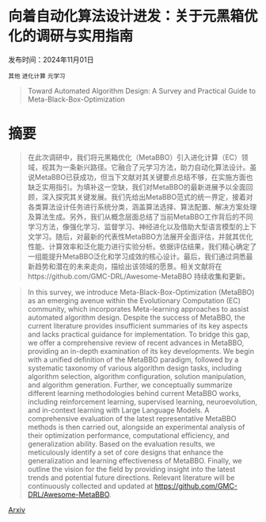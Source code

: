 # 向着自动化算法设计进发：关于元黑箱优化的调研与实用指南

发布时间：2024年11月01日

`其他` `进化计算` `元学习`

> Toward Automated Algorithm Design: A Survey and Practical Guide to Meta-Black-Box-Optimization

# 摘要

> 在此次调研中，我们将元黑箱优化（MetaBBO）引入进化计算（EC）领域，视其为一条新兴路径。它融合了元学习方法，助力自动化算法设计。虽说MetaBBO已获成功，但当下文献对其关键要点总结不够，在实施方面也缺乏实用指引。为填补这一空缺，我们对MetaBBO的最新进展予以全面回顾，深入探究其关键发展。我们先给出MetaBBO范式的统一界定，接着对各类算法设计任务进行系统分类，涵盖算法选择、算法配置、解决方案处理及算法生成。另外，我们从概念层面总结了当前MetaBBO工作背后的不同学习方法，像强化学习、监督学习、神经进化以及借助大型语言模型的上下文学习。随后，对最新的代表性MetaBBO方法展开全面评估，并就其优化性能、计算效率和泛化能力进行实验分析。依据评估结果，我们精心确定了一组能提升MetaBBO泛化和学习成效的核心设计。最后，我们通过洞悉最新趋势和潜在的未来走向，描绘出该领域的愿景。相关文献将在https://github.com/GMC-DRL/Awesome-MetaBBO 持续收集和更新。

> In this survey, we introduce Meta-Black-Box-Optimization (MetaBBO) as an emerging avenue within the Evolutionary Computation (EC) community, which incorporates Meta-learning approaches to assist automated algorithm design. Despite the success of MetaBBO, the current literature provides insufficient summaries of its key aspects and lacks practical guidance for implementation. To bridge this gap, we offer a comprehensive review of recent advances in MetaBBO, providing an in-depth examination of its key developments. We begin with a unified definition of the MetaBBO paradigm, followed by a systematic taxonomy of various algorithm design tasks, including algorithm selection, algorithm configuration, solution manipulation, and algorithm generation. Further, we conceptually summarize different learning methodologies behind current MetaBBO works, including reinforcement learning, supervised learning, neuroevolution, and in-context learning with Large Language Models. A comprehensive evaluation of the latest representative MetaBBO methods is then carried out, alongside an experimental analysis of their optimization performance, computational efficiency, and generalization ability. Based on the evaluation results, we meticulously identify a set of core designs that enhance the generalization and learning effectiveness of MetaBBO. Finally, we outline the vision for the field by providing insight into the latest trends and potential future directions. Relevant literature will be continuously collected and updated at https://github.com/GMC-DRL/Awesome-MetaBBO.

[Arxiv](https://arxiv.org/abs/2411.00625)